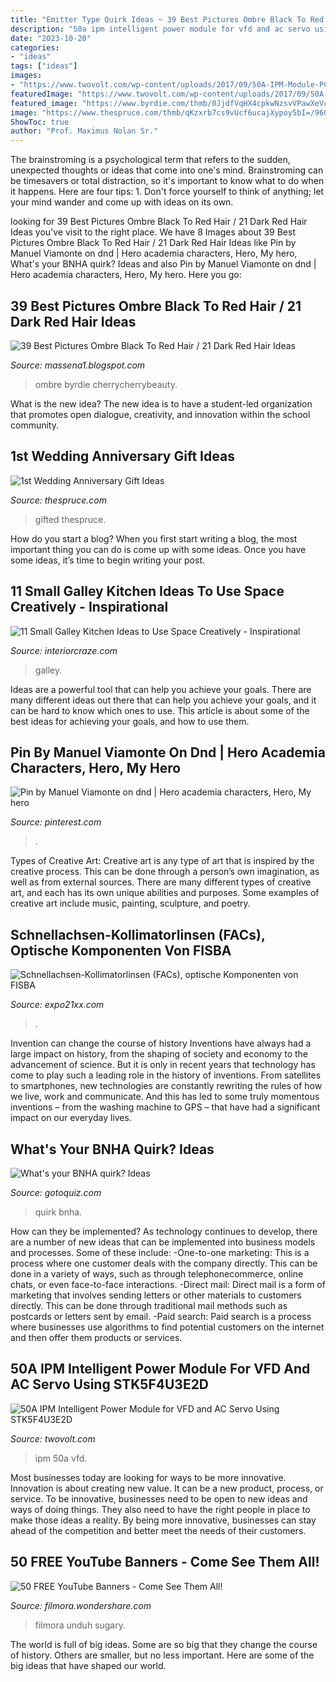 ```yaml
---
title: "Emitter Type Quirk Ideas ~ 39 Best Pictures Ombre Black To Red Hair / 21 Dark Red Hair Ideas"
description: "50a ipm intelligent power module for vfd and ac servo using stk5f4u3e2d"
date: "2023-10-20"
categories:
- "ideas"
tags: ["ideas"]
images:
- "https://www.twovolt.com/wp-content/uploads/2017/09/50A-IPM-Module-PCB-1024x422.png"
featuredImage: "https://www.twovolt.com/wp-content/uploads/2017/09/50A-IPM-Module-PCB-1024x422.png"
featured_image: "https://www.byrdie.com/thmb/0JjdfVqHX4cpkwNzsvVPawXeVcc=/735x0/cdn.cliqueinc.com__cache__posts__263229__red-ombre-hair-ideas-263229-1531879739726-promo.700x0c-8c83343dc04646b3a86d4bbcf27858a1.jpg"
image: "https://www.thespruce.com/thmb/qKzxrb7cs9vUcf6ucajXypoy5bI=/960x0/filters:no_upscale():max_bytes(150000):strip_icc()/spruce-1st-anniversary-1-595656d83df78cdc29606624.jpg"
ShowToc: true
author: "Prof. Maximus Nolan Sr."
---
```



The brainstroming is a psychological term that refers to the sudden, unexpected thoughts or ideas that come into one's mind. Brainstroming can be timesavers or total distraction, so it's important to know what to do when it happens. Here are four tips: 1. Don't force yourself to think of anything; let your mind wander and come up with ideas on its own. 
	

		
looking for 39 Best Pictures Ombre Black To Red Hair / 21 Dark Red Hair Ideas you've visit to the right place. We have 8 Images about 39 Best Pictures Ombre Black To Red Hair / 21 Dark Red Hair Ideas like Pin by Manuel Viamonte on dnd | Hero academia characters, Hero, My hero, What&#039;s your BNHA quirk? Ideas and also Pin by Manuel Viamonte on dnd | Hero academia characters, Hero, My hero. Here you go:
		
    
## 39 Best Pictures Ombre Black To Red Hair / 21 Dark Red Hair Ideas

<img loading=lazy src="https://www.byrdie.com/thmb/0JjdfVqHX4cpkwNzsvVPawXeVcc=/735x0/cdn.cliqueinc.com__cache__posts__263229__red-ombre-hair-ideas-263229-1531879739726-promo.700x0c-8c83343dc04646b3a86d4bbcf27858a1.jpg" onerror="this.onerror=null;this.src='https://tse4.mm.bing.net/th?id=OIP.Vn7weTdfvUAG_eJxc517oQHaJ3&amp;pid=15.1';" alt="39 Best Pictures Ombre Black To Red Hair / 21 Dark Red Hair Ideas">

_Source: massena1.blogspot.com_

>ombre byrdie cherrycherrybeauty. 

	

What is the new idea?
The new idea is to have a student-led organization that promotes open dialogue, creativity, and innovation within the school community.

    
## 1st Wedding Anniversary Gift Ideas

<img loading=lazy src="https://www.thespruce.com/thmb/qKzxrb7cs9vUcf6ucajXypoy5bI=/960x0/filters:no_upscale():max_bytes(150000):strip_icc()/spruce-1st-anniversary-1-595656d83df78cdc29606624.jpg" onerror="this.onerror=null;this.src='https://tse3.mm.bing.net/th?id=OIP.RhqGBljq70aQlIGICxHafQHaHK&amp;pid=15.1';" alt="1st Wedding Anniversary Gift Ideas">

_Source: thespruce.com_

>gifted thespruce. 

	

How do you start a blog?
When you first start writing a blog, the most important thing you can do is come up with some ideas. Once you have some ideas, it’s time to begin writing your post.

    
## 11 Small Galley Kitchen Ideas To Use Space Creatively - Inspirational

<img loading=lazy src="https://interiorcraze.com/wp-content/uploads/2019/12/Small-Galley-Kitchen-Ideas6-768x1024.jpg" onerror="this.onerror=null;this.src='https://tse2.mm.bing.net/th?id=OIP.7G1UzAzhv-5VFsM_adu9hQHaJ4&amp;pid=15.1';" alt="11 Small Galley Kitchen Ideas to Use Space Creatively - Inspirational">

_Source: interiorcraze.com_

>galley. 

	

Ideas are a powerful tool that can help you achieve your goals. There are many different ideas out there that can help you achieve your goals, and it can be hard to know which ones to use. This article is about some of the best ideas for achieving your goals, and how to use them.

    
## Pin By Manuel Viamonte On Dnd | Hero Academia Characters, Hero, My Hero

<img loading=lazy src="https://i.pinimg.com/736x/4c/ac/5f/4cac5ffd154f1557fb70323bdb16d171.jpg" onerror="this.onerror=null;this.src='https://tse3.mm.bing.net/th?id=OIP.fApoJ20Ak4Tb-625A1DalwHaEM&amp;pid=15.1';" alt="Pin by Manuel Viamonte on dnd | Hero academia characters, Hero, My hero">

_Source: pinterest.com_

>. 

	

Types of Creative Art:
Creative art is any type of art that is inspired by the creative process. This can be done through a person’s own imagination, as well as from external sources. There are many different types of creative art, and each has its own unique abilities and purposes. Some examples of creative art include music, painting, sculpture, and poetry.

    
## Schnellachsen-Kollimatorlinsen (FACs), Optische Komponenten Von FISBA

<img loading=lazy src="https://www.expo21xx.com/cipmedia/20395/5.jpg" onerror="this.onerror=null;this.src='https://tse1.mm.bing.net/th?id=OIP.QX1Trcbn6b8z5gPZr5NfrgHaF7&amp;pid=15.1';" alt="Schnellachsen-Kollimatorlinsen (FACs), optische Komponenten von FISBA">

_Source: expo21xx.com_

>. 

	

Invention can change the course of history
Inventions have always had a large impact on history, from the shaping of society and economy to the advancement of science. But it is only in recent years that technology has come to play such a leading role in the history of inventions. From satellites to smartphones, new technologies are constantly rewriting the rules of how we live, work and communicate. And this has led to some truly momentous inventions – from the washing machine to GPS – that have had a significant impact on our everyday lives.

    
## What&#039;s Your BNHA Quirk? Ideas

<img loading=lazy src="https://www.gotoquiz.com/qi/what_s_your_bnha_quirk_ideas-f.jpg" onerror="this.onerror=null;this.src='https://tse2.mm.bing.net/th?id=OIP.VcD53uZZcbvd4dmOD5DOUgHaD4&amp;pid=15.1';" alt="What&#039;s your BNHA quirk? Ideas">

_Source: gotoquiz.com_

>quirk bnha. 

	

How can they be implemented?
As technology continues to develop, there are a number of new ideas that can be implemented into business models and processes. Some of these include: 
-One-to-one marketing: This is a process where one customer deals with the company directly. This can be done in a variety of ways, such as through telephonecommerce, online chats, or even face-to-face interactions. 
-Direct mail: Direct mail is a form of marketing that involves sending letters or other materials to customers directly. This can be done through traditional mail methods such as postcards or letters sent by email. 
-Paid search: Paid search is a process where businesses use algorithms to find potential customers on the internet and then offer them products or services.

    
## 50A IPM Intelligent Power Module For VFD And AC Servo Using STK5F4U3E2D

<img loading=lazy src="https://www.twovolt.com/wp-content/uploads/2017/09/50A-IPM-Module-PCB-1024x422.png" onerror="this.onerror=null;this.src='https://tse4.mm.bing.net/th?id=OIP.0G5L1XFYhejFEB4y0k-ErQHaDD&amp;pid=15.1';" alt="50A IPM Intelligent Power Module for VFD and AC Servo Using STK5F4U3E2D">

_Source: twovolt.com_

>ipm 50a vfd. 

	

Most businesses today are looking for ways to be more innovative. Innovation is about creating new value. It can be a new product, process, or service. To be innovative, businesses need to be open to new ideas and ways of doing things. They also need to have the right people in place to make those ideas a reality. By being more innovative, businesses can stay ahead of the competition and better meet the needs of their customers.

    
## 50 FREE YouTube Banners - Come See Them All!

<img loading=lazy src="https://images.wondershare.com/filmora/article-images/bright-youtube-banner-003.jpg" onerror="this.onerror=null;this.src='https://tse1.mm.bing.net/th?id=OIP.u94q2JublQGMGD2SjT6rRwHaEK&amp;pid=15.1';" alt="50 FREE YouTube Banners - Come See Them All!">

_Source: filmora.wondershare.com_

>filmora unduh sugary. 

	

The world is full of big ideas. Some are so big that they change the course of history. Others are smaller, but no less important. Here are some of the big ideas that have shaped our world.

